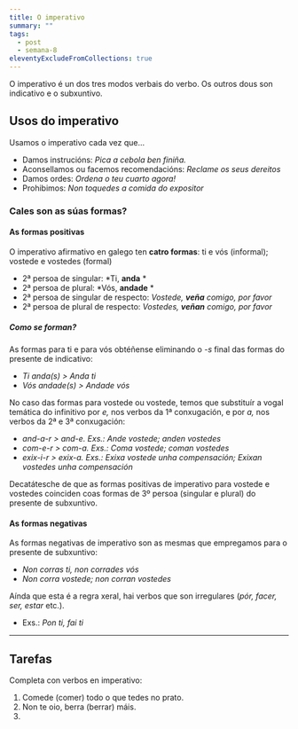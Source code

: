 ```yaml
---
title: O imperativo
summary: ""
tags:
  - post
  - semana-8
eleventyExcludeFromCollections: true
---
```

O imperativo é un dos tres modos verbais do verbo. Os outros dous son indicativo e o subxuntivo. 

## Usos do imperativo

Usamos o imperativo cada vez que...

* Damos instrucións: *Pica a cebola ben finiña.*
* Aconsellamos ou facemos recomendacións: *Reclame os seus dereitos*
* Damos ordes: *Ordena o teu cuarto agora!*
* Prohibimos: *Non toquedes a comida do expositor*

### Cales son as súas formas?

#### As formas positivas

O imperativo afirmativo en galego ten **catro formas**: ti e vós (informal); vostede e vostedes (formal)

* 2ª persoa de singular: *Ti, **anda** *
* 2ª persoa de plural: *Vós, **andade** *
* 2ª persoa de singular de respecto: *Vostede, **veña** comigo, por favor*
* 2ª persoa de plural de respecto: *Vostedes, **veñan** comigo, por favor* 

##### Como se forman?

As formas para ti e para vós obtéñense eliminando o *\-s* final das formas do presente de indicativo: 

* *Ti anda(s) > Anda ti*
* *Vós andade(s) > Andade vós*

No caso das formas para vostede ou vostede, temos que substituír a vogal temática do infinitivo por *e,* nos verbos da 1ª conxugación, e por *a,* nos verbos da 2ª e 3ª conxugación:

* *and-a-r > and-e.  Exs.:  Ande vostede; anden vostedes*
* *com-e-r > com-a. Exs.: Coma vostede; coman vostedes*
* *exix-i-r > exix-a. Exs.: Exixa vostede unha compensación; Exixan vostedes unha compensación*

Decatátesche de que as formas positivas de imperativo para vostede e vostedes coinciden coas formas de 3º persoa (singular e plural) do presente de subxuntivo.

#### As formas negativas

As formas negativas de imperativo son as mesmas que empregamos para o presente de subxuntivo:

* *Non corras ti, non corrades vós*
* *Non corra vostede; non corran vostedes*

Aínda que esta é a regra xeral, hai verbos que son irregulares (*pór, facer, ser, estar* etc.).

* Exs.: *Pon ti, fai ti* 

- - -

## Tarefas

Completa con verbos en imperativo: 

1. <e-validate>Comede</e-validate> (comer) todo o que tedes no prato.
2. Non te oio, <e-validate>berra</e-validate> (berrar) máis.
3.